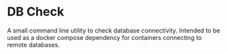 # DB Check

A small command line utility to check database connectivity. Intended to be used as a docker compose dependency for containers connecting to remote databases.